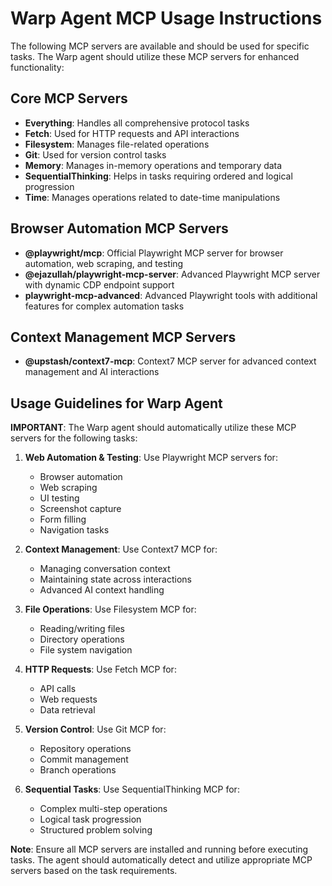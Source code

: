 # Warp Agent MCP Usage Instructions

The following MCP servers are available and should be used for specific tasks. The Warp agent should utilize these MCP servers for enhanced functionality:

## Core MCP Servers
- **Everything**: Handles all comprehensive protocol tasks
- **Fetch**: Used for HTTP requests and API interactions
- **Filesystem**: Manages file-related operations
- **Git**: Used for version control tasks
- **Memory**: Manages in-memory operations and temporary data
- **SequentialThinking**: Helps in tasks requiring ordered and logical progression
- **Time**: Manages operations related to date-time manipulations

## Browser Automation MCP Servers
- **@playwright/mcp**: Official Playwright MCP server for browser automation, web scraping, and testing
- **@ejazullah/playwright-mcp-server**: Advanced Playwright MCP server with dynamic CDP endpoint support
- **playwright-mcp-advanced**: Advanced Playwright tools with additional features for complex automation tasks

## Context Management MCP Servers
- **@upstash/context7-mcp**: Context7 MCP server for advanced context management and AI interactions

## Usage Guidelines for Warp Agent

**IMPORTANT**: The Warp agent should automatically utilize these MCP servers for the following tasks:

1. **Web Automation & Testing**: Use Playwright MCP servers for:
   - Browser automation
   - Web scraping
   - UI testing
   - Screenshot capture
   - Form filling
   - Navigation tasks

2. **Context Management**: Use Context7 MCP for:
   - Managing conversation context
   - Maintaining state across interactions
   - Advanced AI context handling

3. **File Operations**: Use Filesystem MCP for:
   - Reading/writing files
   - Directory operations
   - File system navigation

4. **HTTP Requests**: Use Fetch MCP for:
   - API calls
   - Web requests
   - Data retrieval

5. **Version Control**: Use Git MCP for:
   - Repository operations
   - Commit management
   - Branch operations

6. **Sequential Tasks**: Use SequentialThinking MCP for:
   - Complex multi-step operations
   - Logical task progression
   - Structured problem solving

**Note**: Ensure all MCP servers are installed and running before executing tasks. The agent should automatically detect and utilize appropriate MCP servers based on the task requirements.

